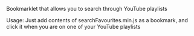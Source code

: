 Bookmarklet that allows you to search through YouTube playlists 

Usage:
Just add contents of searchFavourites.min.js as a bookmark, and click it when you are on one of your YouTube playlists